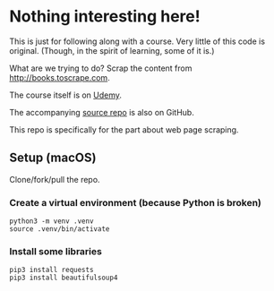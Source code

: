 # Nothing interesting here!

This is just for following along with a course. Very little of this code is original. (Though, in the spirit of learning, some of it is.)

What are we trying to do? Scrap the content from http://books.toscrape.com. 

The course itself is on [Udemy](https://www.udemy.com/course/the-complete-python-course).

The accompanying [source repo](https://github.com/tecladocode/complete-python-course) is also on GitHub.

This repo is specifically for the part about web page scraping.

## Setup (macOS)
Clone/fork/pull the repo.

### Create a virtual environment (because Python is broken)
```
python3 -m venv .venv
source .venv/bin/activate
```

### Install some libraries
```
pip3 install requests
pip3 install beautifulsoup4
```
